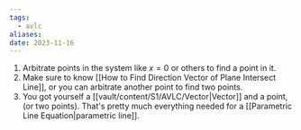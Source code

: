 ```yaml
---
tags:
  - avlc
aliases: 
date: 2023-11-16
---
```

1. Arbitrate points in the system like $x = 0$ or others to find a point in it.
2. Make sure to know [[How to Find Direction Vector of Plane Intersect Line]], or you can arbitrate another point to find two points.
3. You got yourself a [[vault/content/S1/AVLC/Vector|Vector]] and a point, (or two points). That's pretty much everything needed for a [[Parametric Line Equation|parametric line]].